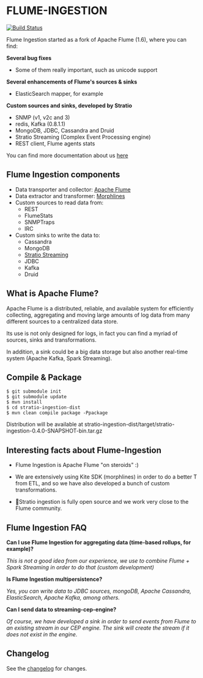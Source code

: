 FLUME-INGESTION
===================


[![Build Status](https://travis-ci.org/Stratio/flume-ingestion.svg?branch=master)](https://travis-ci.org/Stratio/flume-ingestion)


Flume Ingestion started as a fork of Apache Flume (1.6), where you can find:

**Several bug fixes**

 - Some of them really important, such as unicode support

**Several enhancements of Flume's sources & sinks**

 - ElasticSearch mapper, for example

**Custom sources and sinks, developed by Stratio**

 - SNMP (v1, v2c and 3)
 - redis, Kafka (0.8.1.1)
 - MongoDB, JDBC, Cassandra and Druid
 - Stratio Streaming (Complex Event Processing engine)
 - REST client, Flume agents stats
 
 You can find more documentation about us [here](http://docs.stratio.com/modules/flume-ingestion/development/)


Flume Ingestion components
----------------------------


* Data transporter and collector: [Apache Flume](http://flume.apache.org/)
* Data extractor and transformer: [Morphlines](http://kitesdk.org/docs/current/kite-morphlines/index.html)
* Custom sources to read data from:
    - REST
    - FlumeStats
    - SNMPTraps
    - IRC 
* Custom sinks to write the data to:
    - Cassandra
    - MongoDB
    - [Stratio Streaming](https://github.com/Stratio/stratio-streaming)
    - JDBC
    - Kafka
    - Druid


What is Apache Flume?
--------------------------

Apache Flume is a distributed, reliable, and available system for efficiently collecting, aggregating and moving large amounts of log data from many different sources to a centralized data store.

Its use is not only designed for logs, in fact you can find a myriad of sources, sinks and transformations.

In addition, a sink could be a big data storage but also another real-time system (Apache Kafka, Spark Streaming).

Compile & Package
--------------------------

```
$ git submodule init
$ git submodule update
$ mvn install
$ cd stratio-ingestion-dist
$ mvn clean compile package -Ppackage
```

Distribution will be available at stratio-ingestion-dist/target/stratio-ingestion-0.4.0-SNAPSHOT-bin.tar.gz


Interesting facts about Flume-Ingestion
-----------------------------------------------

 * Flume Ingestion is Apache Flume "on steroids" :)
 
 * We are extensively using Kite SDK (morphlines) in order to do a better T from ETL, and so we have also developed a bunch of custom transformations.
 
 * Stratio ingestion is fully open source and we work very close to the Flume community.

Flume Ingestion FAQ
-------------------------


**Can I use Flume Ingestion for aggregating data (time-based rollups, for example)?**

*This is not a good idea from our experience, we use to combine Flume + Spark Streaming in order to do that (custom development)*

**Is Flume Ingestion multipersistence?**

*Yes, you can write data to JDBC sources, mongoDB, Apache Cassandra, ElasticSearch, Apache Kafka, among others.*


**Can I send data to streaming-cep-engine?**

*Of course, we have developed a sink in order to send events from Flume to an existing stream in our CEP engine.  The sink will create the stream if it does not exist in the engine.* 

Changelog
---------

See the [changelog](CHANGELOG.md) for changes.


